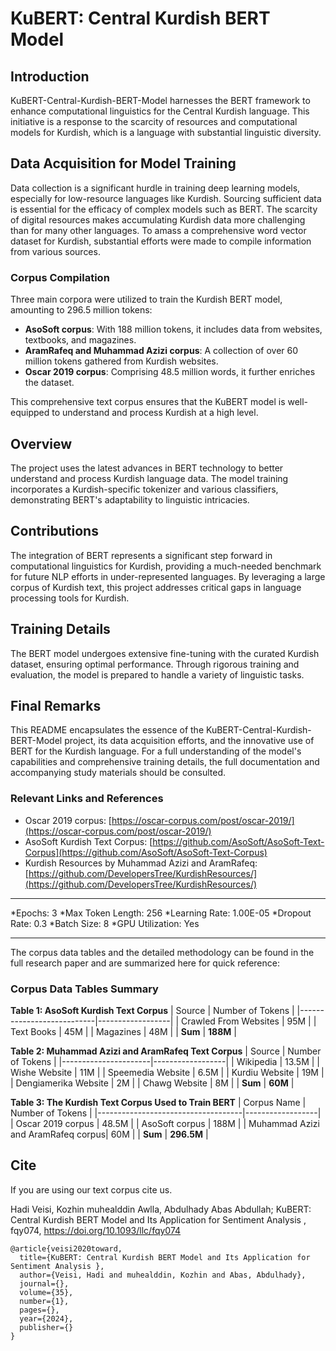 # KuBERT: Central Kurdish BERT Model

## Introduction
KuBERT-Central-Kurdish-BERT-Model harnesses the BERT framework to enhance computational linguistics for the Central Kurdish language. This initiative is a response to the scarcity of resources and computational models for Kurdish, which is a language with substantial linguistic diversity.

## Data Acquisition for Model Training
Data collection is a significant hurdle in training deep learning models, especially for low-resource languages like Kurdish. Sourcing sufficient data is essential for the efficacy of complex models such as BERT. The scarcity of digital resources makes accumulating Kurdish data more challenging than for many other languages. To amass a comprehensive word vector dataset for Kurdish, substantial efforts were made to compile information from various sources.

### Corpus Compilation
Three main corpora were utilized to train the Kurdish BERT model, amounting to 296.5 million tokens:

- **AsoSoft corpus**: With 188 million tokens, it includes data from websites, textbooks, and magazines.
- **AramRafeq and Muhammad Azizi corpus**: A collection of over 60 million tokens gathered from Kurdish websites.
- **Oscar 2019 corpus**: Comprising 48.5 million words, it further enriches the dataset.

This comprehensive text corpus ensures that the KuBERT model is well-equipped to understand and process Kurdish at a high level.

## Overview
The project uses the latest advances in BERT technology to better understand and process Kurdish language data. The model training incorporates a Kurdish-specific tokenizer and various classifiers, demonstrating BERT's adaptability to linguistic intricacies.

## Contributions
The integration of BERT represents a significant step forward in computational linguistics for Kurdish, providing a much-needed benchmark for future NLP efforts in under-represented languages. By leveraging a large corpus of Kurdish text, this project addresses critical gaps in language processing tools for Kurdish.

## Training Details
The BERT model undergoes extensive fine-tuning with the curated Kurdish dataset, ensuring optimal performance. Through rigorous training and evaluation, the model is prepared to handle a variety of linguistic tasks.

## Final Remarks
This README encapsulates the essence of the KuBERT-Central-Kurdish-BERT-Model project, its data acquisition efforts, and the innovative use of BERT for the Kurdish language. For a full understanding of the model's capabilities and comprehensive training details, the full documentation and accompanying study materials should be consulted.

### Relevant Links and References
- Oscar 2019 corpus: [https://oscar-corpus.com/post/oscar-2019/](https://oscar-corpus.com/post/oscar-2019/)
- AsoSoft Kurdish Text Corpus: [https://github.com/AsoSoft/AsoSoft-Text-Corpus](https://github.com/AsoSoft/AsoSoft-Text-Corpus)
- Kurdish Resources by Muhammad Azizi and AramRafeq: [https://github.com/DevelopersTree/KurdishResources/](https://github.com/DevelopersTree/KurdishResources/)

---

*Epochs: 3
*Max Token Length: 256
*Learning Rate: 1.00E-05
*Dropout Rate: 0.3
*Batch Size: 8
*GPU Utilization: Yes

---

The corpus data tables and the detailed methodology can be found in the full research paper and are summarized here for quick reference:

### Corpus Data Tables Summary

**Table 1: AsoSoft Kurdish Text Corpus**
| Source                    | Number of Tokens |
|---------------------------|------------------|
| Crawled From Websites     | 95M              |
| Text Books                | 45M              |
| Magazines                 | 48M              |
| **Sum**                   | **188M**         |

**Table 2: Muhammad Azizi and AramRafeq Text Corpus**
| Source               | Number of Tokens |
|----------------------|------------------|
| Wikipedia            | 13.5M            |
| Wishe Website        | 11M              |
| Speemedia Website    | 6.5M             |
| Kurdiu Website       | 19M              |
| Dengiamerika Website | 2M               |
| Chawg Website        | 8M               |
| **Sum**              | **60M**          |

**Table 3: The Kurdish Text Corpus Used to Train BERT**
| Corpus Name                        | Number of Tokens |
|------------------------------------|------------------|
| Oscar 2019 corpus                  | 48.5M            |
| AsoSoft corpus                     | 188M             |
| Muhammad Azizi and AramRafeq corpus| 60M              |
| **Sum**                            | **296.5M**       |

##  Cite
If you are using our text corpus cite us.

Hadi Veisi, Kozhin muhealddin Awlla, Abdulhady Abas Abdullah; KuBERT: Central Kurdish BERT Model and Its Application for   Sentiment Analysis , fqy074, https://doi.org/10.1093/llc/fqy074

~~~
@article{veisi2020toward,
  title={KuBERT: Central Kurdish BERT Model and Its Application for   Sentiment Analysis },
  author={Veisi, Hadi and muhealddin, Kozhin and Abas, Abdulhady},
  journal={},
  volume={35},
  number={1},
  pages={},
  year={2024},
  publisher={}
}
~~~
